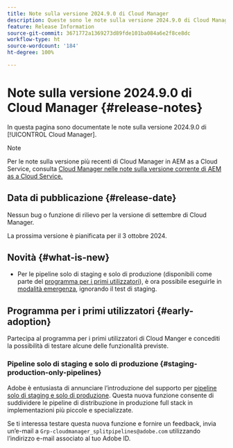 ```yaml
---
title: Note sulla versione 2024.9.0 di Cloud Manager
description: Queste sono le note sulla versione 2024.9.0 di Cloud Manager.
feature: Release Information
source-git-commit: 3671772a1369273d89fde101ba084a6e2f8ce8dc
workflow-type: ht
source-wordcount: '184'
ht-degree: 100%

---
```


# Note sulla versione 2024.9.0 di Cloud Manager {#release-notes}

In questa pagina sono documentate le note sulla versione 2024.9.0 di [!UICONTROL Cloud Manager].

>[!NOTE]
>
>Per le note sulla versione più recenti di Cloud Manager in AEM as a Cloud Service, consulta [Cloud Manager nelle note sulla versione corrente di AEM as a Cloud Service.](https://experienceleague.adobe.com/it/docs/experience-manager-cloud-service/content/release-notes/cloud-manager/current)

## Data di pubblicazione {#release-date}

Nessun bug o funzione di rilievo per la versione di settembre di Cloud Manager.

La prossima versione è pianificata per il 3 ottobre 2024.


## Novità {#what-is-new}

* Per le pipeline solo di staging e solo di produzione (disponibili come parte del [programma per i primi utilizzatori](#staging-production-only-pipelines)), è ora possibile eseguirle in [modalità emergenza](/help/using/stage-prod-only.md#emergency-mode), ignorando il test di staging.

## Programma per i primi utilizzatori {#early-adoption}

Partecipa al programma per i primi utilizzatori di Cloud Manger e concediti la possibilità di testare alcune delle funzionalità previste.


### Pipeline solo di staging e solo di produzione {#staging-production-only-pipelines}

Adobe è entusiasta di annunciare l’introduzione del supporto per [pipeline solo di staging e solo di produzione](/help/using/stage-prod-only.md). Questa nuova funzione consente di suddividere le pipeline di distribuzione in produzione full stack in implementazioni più piccole e specializzate.

Se ti interessa testare questa nuova funzione e fornire un feedback, invia un’e-mail a `Grp-cloudmanager_splitpipelines@adobe.com` utilizzando l’indirizzo e-mail associato al tuo Adobe ID.

<!-- ## Bug fixes

* text

## Known Issues {#known-issues}

{{content-copy-known-issues}} LEAVE IN??? -->